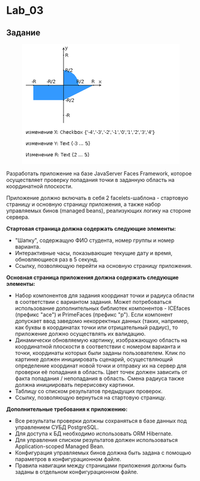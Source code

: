 # Lab_03

## Задание
<p align="center">
    <img src = "https://github.com/anya-yarusova/Web-ITMO-lab-03/blob/master/sources/areas.png"/>
</p>


Разработать приложение на базе JavaServer Faces Framework, которое осуществляет проверку попадания точки в заданную область на координатной плоскости.

Приложение должно включать в себя 2 facelets-шаблона - стартовую страницу и основную страницу приложения, а также набор управляемых бинов (managed beans), реализующих логику на стороне сервера.

**Стартовая страница должна содержать следующие элементы:**

- "Шапку", содержащую ФИО студента, номер группы и номер варианта. 
- Интерактивные часы, показывающие текущие дату и время, обновляющиеся раз в 5 секунд. 
- Ссылку, позволяющую перейти на основную страницу приложения.


**Основная страница приложения должна содержать следующие элементы:**
- Набор компонентов для задания координат точки и радиуса области в соответствии с вариантом задания. Может потребоваться использование дополнительных библиотек компонентов - ICEfaces (префикс "ace") и PrimeFaces (префикс "p"). Если компонент допускает ввод заведомо некорректных данных (таких, например, как буквы в координатах точки или отрицательный радиус), то приложение должно осуществлять их валидацию. 
- Динамически обновляемую картинку, изображающую область на координатной плоскости в соответствии с номером варианта и точки, координаты которых были заданы пользователем. Клик по картинке должен инициировать сценарий, осуществляющий определение координат новой точки и отправку их на сервер для проверки её попадания в область. Цвет точек должен зависить от факта попадания / непопадания в область. Смена радиуса также должна инициировать перерисовку картинки. 
- Таблицу со списком результатов предыдущих проверок. 
- Ссылку, позволяющую вернуться на стартовую страницу.

**Дополнительные требования к приложению:**

- Все результаты проверки должны сохраняться в базе данных под управлением СУБД PostgreSQL. 
- Для доступа к БД необходимо использовать ORM Hibernate. 
- Для управления списком результатов должен использоваться Application-scoped Managed Bean. 
- Конфигурация управляемых бинов должна быть задана с помощью параметров в конфигурационном файле. 
- Правила навигации между страницами приложения должны быть заданы в отдельном конфигурационном файле.
